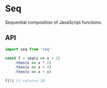 # Seq

Sequential composition of JavaScript functions.


## API

```js
import seq from 'seq'
```

```js
const f = seq(x => x + 2)
    .then(x => x * 2)
    .then(x => x + 4)
    .then(x => x + x)

f(1) // returns 20
```
